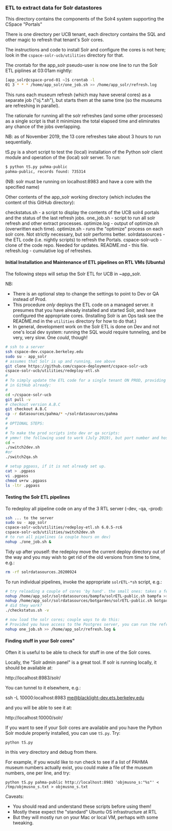 ### ETL to extract data for Solr datastores

This directory contains the components of the Solr4 system supporting
the CSpace "Portals"

There is one directory per UCB tenant, each directory contains the SQL and other
magic to refresh that tenant's Solr cores.

The instructions and code to install Solr and configure the cores is not here; look in the
`cspace-solr-ucb/utilities` directory for that. 

The crontab for the app_solr pseudo-user is now one line to run the Solr ETL piplines
at 03:01am nightly:

```bash
[app_solr@cspace-prod-01 ~]$ crontab -l
01 3 * * * /home/app_solr/one_job.sh >> /home/app_solr/refresh.log
```

This runs each museum refresh (which may have several cores) as a separate job ("oj.*.sh"), but
starts them at the same time (so the museums are refreshing in parallel).

The rationale for running all the solr refreshes (and some other processes) as a single script
is that it minimizes the total elapsed time and eliminates any chance of the jobs overlapping.

NB: as of November 2019, the 13 core refreshes take about 3 hours to run sequentially.

tS.py is a short script to test the (local) installation of the Python solr
client module and operation of the (local) solr server. To run:

```bash
$ python tS.py pahma-public
pahma-public, records found: 735314
```

(NB: solr must be running on localhost:8983 and have a core with the specified name)

Other contents of the app_solr working directory (which includes the content of this
GitHub directory):

checkstatus.sh - a script to display the contents of the UCB solr4 portals
                 and the status of the last refresh jobs.
one_job.sh - script to run all solr refresh and other extract processes.
optimize.log - output of optimize.sh (overwritten each time).
optimize.sh - runs the "optimize" process on each solr core. Not strictly
              necessary, but solr performs better.
solrdatasources - the ETL code (i.e. nightly scripts) to refresh the Portals.
cspace-solr-ucb - clone of the code repo. Needed for updates.
README.md - this file.
refresh.log - cumulative log of refreshes.


#### Initial Installation and Maintenance of ETL pipelines on RTL VMs (Ubuntu)

The following steps will setup the Solr ETL for UCB in ~app_solr.

NB:

* There is an optional step to change the settings to point to Dev or QA instead of Prod.
* This procedure _only_ deploys the ETL code on a managed server.
it presumes that you have already installed and started Solr, and have
configured the appropriate cores. (Installing Solr is an Ops task see the README.md in the `utilities` directory for
how to do that.)
* In general, development work on the Solr ETL is done on Dev and not one's local dev system: 
running the SQL would require tunneling, and be very, very slow. One _could_, though!

```bash
# ssh to a server
ssh cspace-dev.cspace.berkeley.edu
sudo su - app_solr
# assumes that Solr is up and running, see above
git clone https://github.com/cspace-deployment/cspace-solr-ucb
cspace-solr-ucb/utilities/redeploy-etl.sh
#
# To simply update the ETL code for a single tenant ON PROD, providing that the updated code is
# in GitHub already:
#
cd ~/cspace-solr-ucb
git pull -v
# checkout version A.B.C
git checkout A.B.C
cp -r datasources/pahma/* ~/solrdatasources/pahma
#
# OPTIONAL STEPS:
#
# To make the prod scripts into dev or qa scripts:
# ymmv! the following used to work (July 2019), but port number and hostnames are prone to change
cd ~
./switch2dev.sh
#or
./switch2qa.sh

# setup pgpass, if it is not already set up.
cat > .pgpass
vi .pgpass
chmod u+rw .pgpass
ls -ltr .pgpass
```

#### Testing the Solr ETL pipelines

To redeploy all pipeline code on any of the 3 RTL server (-dev, -qa, -prod):

```bash
ssh ... to the server
sudo su - app_solr
cspace-solr-ucb/utilities/redeploy-etl.sh 6.0.5-rc6
cspace-solr-ucb/utilities/switch2dev.sh
# to run all pipelines (a couple hours on dev)
nohup ./one_job.sh &
```
Tidy up after youself: the redeploy move the current deploy directory out of the
way and you may wish to get rid of the old versions from time to time, e.g.:
```bash
rm -rf solrdatasources.20200924
```
To run individual pipelines, invoke the appropriate `solrETL-*sh` script, e.g.:
```bash
# try reloading a couple of cores 'by hand'. the small ones: takes a few minutes for each
nohup /home/app_solr/solrdatasources/bampfa/solrETL-public.sh bampfa >> /home/app_solr/logs/bampfa.solr_extract_public.log 2>&1 &
nohup /home/app_solr/solrdatasources/botgarden/solrETL-public.sh botgarden >> /home/app_solr/logs/botgarden.solr_extract_public.log &
# did they work?
./checkstatus.sh -v

# now load the solr cores; couple ways to do this:
# Provided you have access to the Postgres server, you can run the refresh job (takes a few hours):
nohup one_job.sh >> /home/app_solr/refresh.log &
```

#### Finding stuff in your Solr cores"

Often it is useful to be able to check for stuff in one of the Solr cores.

Locally, the "Solr admin panel" is a great tool. If solr is running locally, it should be available at:

http://localhost:8983/solr/

You can tunnel to it elsewhere, e.g.:

ssh -L 10000:localhost:8983 me@blacklight-dev.ets.berkeley.edu

and you will be able to see it at:

http://localhost:10000/solr/

If you want to see if your Solr cores are available and you have the Python Solr module
properly installed, you can use `tS.py`. Try:

`
python tS.py
`

in this very directory and debug from there.

For example, if you would like to run check to see if a list of PAHMA museum numbers actually exist, you 
could make a file of the museum numbers, one per line, and try:

`
python tS.py pahma-public http://localhost:8983 'objmusno_s:"%s"' < /tmp/objmusno_s.txt > objmusno_s.txt 
`

Caveats:

* You should read and understand these scripts before using them!
* Mostly these expect the "standard" Ubuntu OS infrastructure at RTL
* But they will mostly run on your Mac or local VM, perhaps with some tweaking.

```

